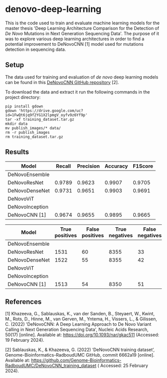 # denovo-deep-learning

This is the code used to train and evaluate machine learning models for the master
thesis 'Deep Learning
Architecture Comparison for the Detection of <i>De Novo</i> Mutations in Next Generation Sequencing Data'. The purpose
of it was to explore various deep learning architectures in order to find a potential improvement to DeNovoCNN [1] model
used for mutations detection in sequencing data.

## Setup

The data used for training and evaluation of <i>de novo</i> deep learning models can be found in
this <a href="https://github.com/Genome-Bioinformatics-RadboudUMC/DeNovoCNN_training_dataset">DeNovoCNN GitHub
repository</a> [2].

To download the data and extract it run the following commands in the project directory:

```
pip install gdown
gdown 'https://drive.google.com/uc?id=1FwQt6jq9f2YG1X2lpmgV_oyfv9z6Yf9p'
tar -xf training_dataset.tar.gz
mkdir data
mv publish_images/* data/
rm -r publish_images
rm training_dataset.tar.gz
```

## Results

| Model           | Recall | Precision | Accuracy | F1Score |
|-----------------|--------|-----------|----------|---------|
| DeNovoEnsemble  |        |           |          |         |
| DeNovoResNet    | 0.9789 | 0.9623    | 0.9907   | 0.9705  |
| DeNovoDenseNet  | 0.9731 | 0.9651    | 0.9903   | 0.9691	 |
| DeNovoViT       |        |           |          |         |
| DeNovoInception |        |           |          |         |
| DeNovoCNN [1]   | 0.9674 | 0.9655    | 0.9895   | 0.9665  |

| Model           | True positives | False positives | True negatives | False negatives |
|-----------------|----------------|-----------------|----------------|-----------------|
| DeNovoEnsemble  |                |                 |                |                 |
| DeNovoResNet    | 1531           | 60              | 8355           | 33              |
| DeNovoDenseNet  | 1522           | 55              | 8355           | 42              |
| DeNovoViT       |                |                 |                |                 |
| DeNovoInception |                |                 |                |                 |
| DeNovoCNN [1]   | 1513           | 54              | 8350           | 51              |

## References

[1] Khazeeva, G., Sablauskas, K., van der Sanden, B., Steyaert, W., Kwint, M., Rots, D., Hinne, M., van Gerven, M.,
Yntema, H., Vissers, L., & Gilissen, C. (2022) 'DeNovoCNN: A Deep Learning Approach to De Novo Variant Calling in Next
Generation Sequencing Data', Nucleic Acids Research, 50(17) [online]. Available
at: https://doi.org/10.1093/nar/gkac511 (Accessed: 19 February 2024).

[2] Sablauskas, K., & Khazeeva, G. (2022) ‘DeNovoCNN training dataset’, Genome-Bioinformatics-RadboudUMC GitHub, commit
6662a19 [online]. Available at: https://github.com/Genome-Bioinformatics-RadboudUMC/DeNovoCNN_training_dataset (
Accessed: 25 February 2024).
